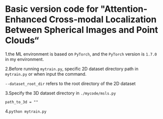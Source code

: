 # Basic version code for "Attention-Enhanced Cross-modal Localization Between Spherical Images and Point Clouds“

1.the ML environment is based on `PyTorch`, and the `PyTorch` version is `1.7.0` in my environment.

2.Before running `mytrain.py`, specific 2D dataset directory path in `mytrain.py` or when input the command.

`--dataset_root_dir` refers to the root directory of the 2D dataset

3.Specify the 3D dataset directory in `./mycode/msls.py`

`path_to_3d = ""`

4.`python mytrain.py`
